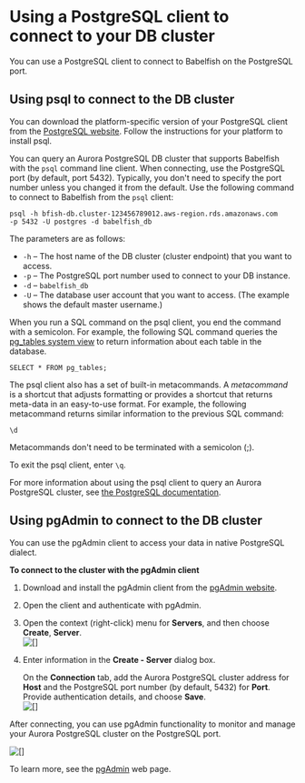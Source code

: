# Using a PostgreSQL client to connect to your DB cluster<a name="babelfish-connect-PostgreSQL"></a>

You can use a PostgreSQL client to connect to Babelfish on the PostgreSQL port\. 

## Using psql to connect to the DB cluster<a name="babelfish-connect-psql"></a>

You can download the platform\-specific version of your PostgreSQL client from the [PostgreSQL website](https://www.postgresql.org/download/)\. Follow the instructions for your platform to install psql\.

You can query an Aurora PostgreSQL DB cluster that supports Babelfish with the `psql` command line client\. When connecting, use the PostgreSQL port \(by default, port 5432\)\. Typically, you don't need to specify the port number unless you changed it from the default\. Use the following command to connect to Babelfish from the `psql` client:

```
psql -h bfish-db.cluster-123456789012.aws-region.rds.amazonaws.com
-p 5432 -U postgres -d babelfish_db
```

The parameters are as follows:
+ `-h` – The host name of the DB cluster \(cluster endpoint\) that you want to access\.
+ `-p` – The PostgreSQL port number used to connect to your DB instance\.
+ `-d` – `babelfish_db`
+ `-U` – The database user account that you want to access\. \(The example shows the default master username\.\)

When you run a SQL command on the psql client, you end the command with a semicolon\. For example, the following SQL command queries the [pg\_tables system view](https://www.postgresql.org/docs/current/view-pg-tables.html) to return information about each table in the database\.

`SELECT * FROM pg_tables;`

The psql client also has a set of built\-in metacommands\. A *metacommand* is a shortcut that adjusts formatting or provides a shortcut that returns meta\-data in an easy\-to\-use format\. For example, the following metacommand returns similar information to the previous SQL command:

`\d`

Metacommands don't need to be terminated with a semicolon \(;\)\.

To exit the psql client, enter `\q`\.

For more information about using the psql client to query an Aurora PostgreSQL cluster, see [the PostgreSQL documentation](https://www.postgresql.org/docs/14/app-psql.html)\.

## Using pgAdmin to connect to the DB cluster<a name="babelfish-connect-pgadmin"></a>

You can use the pgAdmin client to access your data in native PostgreSQL dialect\. 

**To connect to the cluster with the pgAdmin client**

1. Download and install the pgAdmin client from the [pgAdmin website](https://www.pgadmin.org/)\.

1. Open the client and authenticate with pgAdmin\.

1. Open the context \(right\-click\) menu for **Servers**, and then choose **Create**, **Server**\.  
![\[\]](http://docs.aws.amazon.com/AmazonRDS/latest/AuroraUserGuide/images/pgAdmin1.png)

1. Enter information in the **Create \- Server** dialog box\. 

   On the **Connection** tab, add the Aurora PostgreSQL cluster address for **Host** and the PostgreSQL port number \(by default, 5432\) for **Port**\. Provide authentication details, and choose **Save**\.  
![\[\]](http://docs.aws.amazon.com/AmazonRDS/latest/AuroraUserGuide/images/pgAdmin2.png)

After connecting, you can use pgAdmin functionality to monitor and manage your Aurora PostgreSQL cluster on the PostgreSQL port\.

![\[\]](http://docs.aws.amazon.com/AmazonRDS/latest/AuroraUserGuide/images/pgAdmin3.png)

To learn more, see the [pgAdmin](https://www.pgadmin.org/) web page\.